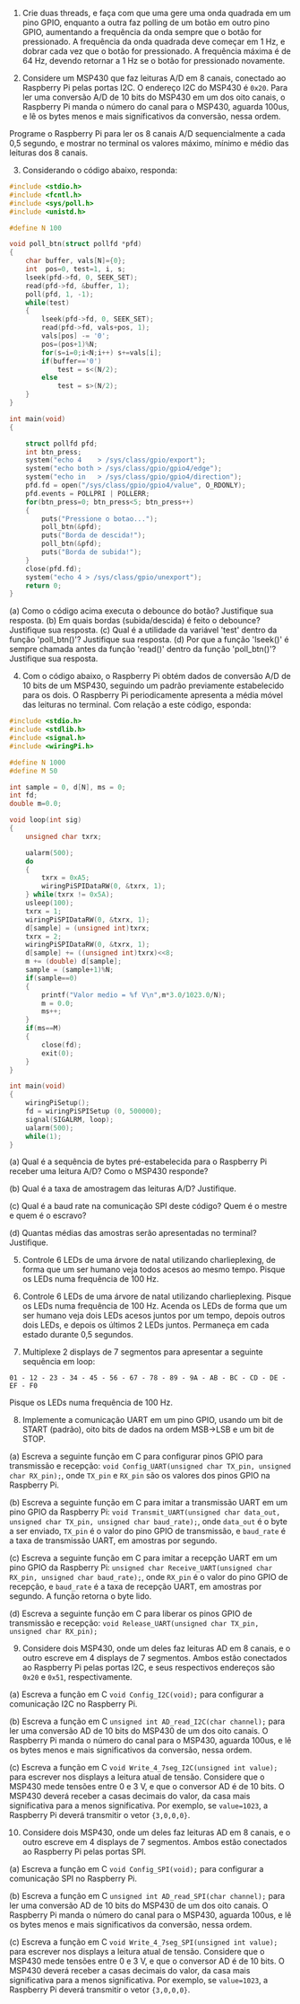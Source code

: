 1. Crie duas threads, e faça com que uma gere uma onda quadrada em um pino GPIO, enquanto a outra faz polling de um botão em outro pino GPIO, aumentando a frequência da onda sempre que o botão for pressionado. A frequência da onda quadrada deve começar em 1 Hz, e dobrar cada vez que o botão for pressionado. A frequência máxima é de 64 Hz, devendo retornar a 1 Hz se o botão for pressionado novamente.

2. Considere um MSP430 que faz leituras A/D em 8 canais, conectado ao Raspberry Pi pelas portas I2C. O endereço I2C do MSP430 é `0x20`. Para ler uma conversão A/D de 10 bits do MSP430 em um dos oito canais, o Raspberry Pi manda o número do canal para o MSP430, aguarda 100us, e lê os bytes menos e mais significativos da conversão, nessa ordem.

Programe o Raspberry Pi para ler os 8 canais A/D sequencialmente a cada 0,5 segundo, e mostrar no terminal os valores máximo, mínimo e médio das leituras dos 8 canais.

3. Considerando o código abaixo, responda:

```C
#include <stdio.h>
#include <fcntl.h>
#include <sys/poll.h>
#include <unistd.h>

#define N 100

void poll_btn(struct pollfd *pfd)
{
	char buffer, vals[N]={0};
	int  pos=0, test=1, i, s;
	lseek(pfd->fd, 0, SEEK_SET);
	read(pfd->fd, &buffer, 1);
	poll(pfd, 1, -1);
	while(test)
	{
		lseek(pfd->fd, 0, SEEK_SET);
		read(pfd->fd, vals+pos, 1);
		vals[pos] -= '0';
		pos=(pos+1)%N;
		for(s=i=0;i<N;i++) s+=vals[i];
		if(buffer=='0')
			test = s<(N/2);
		else
			test = s>(N/2);
	}
}

int main(void)
{

	struct pollfd pfd;
	int btn_press;
	system("echo 4	  > /sys/class/gpio/export");
	system("echo both > /sys/class/gpio/gpio4/edge");
	system("echo in   > /sys/class/gpio/gpio4/direction");
	pfd.fd = open("/sys/class/gpio/gpio4/value", O_RDONLY);
	pfd.events = POLLPRI | POLLERR;
	for(btn_press=0; btn_press<5; btn_press++)
	{
		puts("Pressione o botao...");
		poll_btn(&pfd);
		puts("Borda de descida!");
		poll_btn(&pfd);
		puts("Borda de subida!");
	}
	close(pfd.fd);
	system("echo 4 > /sys/class/gpio/unexport");
	return 0;
}
```

(a) Como o código acima executa o debounce do botão? Justifique sua resposta.
(b) Em quais bordas (subida/descida) é feito o debounce? Justifique sua resposta.
(c) Qual é a utilidade da variável 'test' dentro da função 'poll_btn()'? Justifique sua resposta.
(d) Por que a função 'lseek()' é sempre chamada antes da função 'read()' dentro da função 'poll_btn()'? Justifique sua resposta.

4. Com o código abaixo, o Raspberry Pi obtém dados de conversão A/D de 10 bits de um MSP430, seguindo um padrão previamente estabelecido para os dois. O Raspberry Pi periodicamente apresenta a média móvel das leituras no terminal. Com relação a este código, esponda:

```C
#include <stdio.h>
#include <stdlib.h>
#include <signal.h>
#include <wiringPi.h>

#define N 1000
#define M 50

int sample = 0, d[N], ms = 0;
int fd;
double m=0.0;

void loop(int sig)
{
	unsigned char txrx;

	ualarm(500);
	do
	{
		txrx = 0xA5;
		wiringPiSPIDataRW(0, &txrx, 1);
	} while(txrx != 0x5A);
	usleep(100);
	txrx = 1;
	wiringPiSPIDataRW(0, &txrx, 1);
	d[sample] = (unsigned int)txrx;
	txrx = 2;
	wiringPiSPIDataRW(0, &txrx, 1);
	d[sample] += ((unsigned int)txrx)<<8;
	m += (double) d[sample];
	sample = (sample+1)%N;
	if(sample==0)
	{
		printf("Valor medio = %f V\n",m*3.0/1023.0/N);
		m = 0.0;
		ms++;
	}
	if(ms==M)
	{
		close(fd);
		exit(0);
	}
}

int main(void)
{
	wiringPiSetup();
	fd = wiringPiSPISetup (0, 500000);
	signal(SIGALRM, loop);
	ualarm(500);
	while(1);
}
```

(a) Qual é a sequência de bytes pré-estabelecida para o Raspberry Pi receber uma leitura A/D? Como o MSP430 responde?

(b) Qual é a taxa de amostragem das leituras A/D? Justifique.

(c) Qual é a baud rate na comunicação SPI deste código? Quem é o mestre e quem é o escravo?

(d) Quantas médias das amostras serão apresentadas no terminal? Justifique.

5. Controle 6 LEDs de uma árvore de natal utilizando charlieplexing, de forma que um ser humano veja todos acesos ao mesmo tempo. Pisque os LEDs numa frequência de 100 Hz.

6. Controle 6 LEDs de uma árvore de natal utilizando charlieplexing. Pisque os LEDs numa frequência de 100 Hz. Acenda os LEDs de forma que um ser humano veja dois LEDs acesos juntos por um tempo, depois outros dois LEDs, e depois os últimos 2 LEDs juntos. Permaneça em cada estado durante 0,5 segundos.

7. Multiplexe 2 displays de 7 segmentos para apresentar a seguinte sequência em loop:

```
01 - 12 - 23 - 34 - 45 - 56 - 67 - 78 - 89 - 9A - AB - BC - CD - DE - EF - F0
```

Pisque os LEDs numa frequência de 100 Hz.

8. Implemente a comunicação UART em um pino GPIO, usando um bit de START (padrão), oito bits de dados na ordem MSB->LSB e um bit de STOP.

(a) Escreva a seguinte função em C para configurar pinos GPIO para transmissão e recepção: `void Config_UART(unsigned char TX_pin, unsigned char RX_pin);`, onde `TX_pin` e `RX_pin` são os valores dos pinos GPIO na Raspberry Pi.

(b) Escreva a seguinte função em C para imitar a transmissão UART em um pino GPIO da Raspberry Pi: `void Transmit_UART(unsigned char data_out, unsigned char TX_pin, unsigned char baud_rate);`, onde `data_out` é o byte a ser enviado, `TX_pin` é o valor do pino GPIO de transmissão, e `baud_rate` é a taxa de transmissão UART, em amostras por segundo.

(c) Escreva a seguinte função em C para imitar a recepção UART em um pino GPIO da Raspberry Pi: `unsigned char Receive_UART(unsigned char RX_pin, unsigned char baud_rate);`, onde `RX_pin` é o valor do pino GPIO de recepção, e `baud_rate` é a taxa de recepção UART, em amostras por segundo. A função retorna o byte lido.

(d) Escreva a seguinte função em C para liberar os pinos GPIO de transmissão e recepção: `void Release_UART(unsigned char TX_pin, unsigned char RX_pin);`

9. Considere dois MSP430, onde um deles faz leituras AD em 8 canais, e o outro escreve em 4 displays de 7 segmentos. Ambos estão conectados ao Raspberry Pi pelas portas I2C, e seus respectivos endereços são `0x20` e `0x51`, respectivamente.

(a) Escreva a função em C `void Config_I2C(void);` para configurar a comunicação I2C no Raspberry Pi.

(b) Escreva a função em C `unsigned int AD_read_I2C(char channel);` para ler uma conversão AD de 10 bits do MSP430 de um dos oito canais. O Raspberry Pi manda o número do canal para o MSP430, aguarda 100us, e lê os bytes menos e mais significativos da conversão, nessa ordem.

(c) Escreva a função em C `void Write_4_7seg_I2C(unsigned int value);` para escrever nos displays a leitura atual de tensão. Considere que o MSP430 mede tensões entre 0 e 3 V, e que o conversor AD é de 10 bits. O MSP430 deverá receber a casas decimais do valor, da casa mais significativa para a menos significativa. Por exemplo, se `value=1023`, a Raspberry Pi deverá transmitir o vetor `{3,0,0,0}`.

10. Considere dois MSP430, onde um deles faz leituras AD em 8 canais, e o outro escreve em 4 displays de 7 segmentos. Ambos estão conectados ao Raspberry Pi pelas portas SPI.

(a) Escreva a função em C `void Config_SPI(void);` para configurar a comunicação SPI no Raspberry Pi.

(b) Escreva a função em C `unsigned int AD_read_SPI(char channel);` para ler uma conversão AD de 10 bits do MSP430 de um dos oito canais. O Raspberry Pi manda o número do canal para o MSP430, aguarda 100us, e lê os bytes menos e mais significativos da conversão, nessa ordem.

(c) Escreva a função em C `void Write_4_7seg_SPI(unsigned int value);` para escrever nos displays a leitura atual de tensão. Considere que o MSP430 mede tensões entre 0 e 3 V, e que o conversor AD é de 10 bits. O MSP430 deverá receber a casas decimais do valor, da casa mais significativa para a menos significativa. Por exemplo, se `value=1023`, a Raspberry Pi deverá transmitir o vetor `{3,0,0,0}`.
